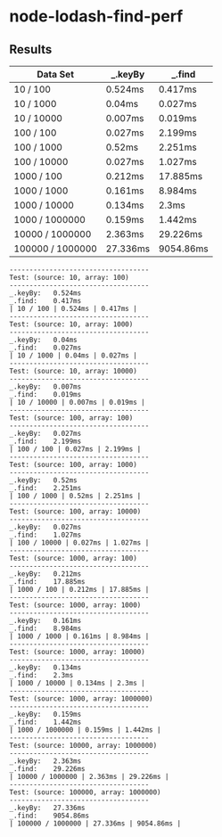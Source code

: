 # node-lodash-find-perf

## Results ##
| Data Set  | _.keyBy | _.find |
| --------- | ------- | ------ |
| 10 / 100 | 0.524ms | 0.417ms |
| 10 / 1000 | 0.04ms | 0.027ms |
| 10 / 10000 | 0.007ms | 0.019ms |
| 100 / 100 | 0.027ms | 2.199ms |
| 100 / 1000 | 0.52ms | 2.251ms |
| 100 / 10000 | 0.027ms | 1.027ms |
| 1000 / 100 | 0.212ms | 17.885ms |
| 1000 / 1000 | 0.161ms | 8.984ms |
| 1000 / 10000 | 0.134ms | 2.3ms |
| 1000 / 1000000 | 0.159ms | 1.442ms |
| 10000 / 1000000 | 2.363ms | 29.226ms |
| 100000 / 1000000 | 27.336ms | 9054.86ms |



```
-----------------------------------
Test: (source: 10, array: 100)
-----------------------------------
_.keyBy:   0.524ms
_.find:    0.417ms
| 10 / 100 | 0.524ms | 0.417ms |
-----------------------------------
Test: (source: 10, array: 1000)
-----------------------------------
_.keyBy:   0.04ms
_.find:    0.027ms
| 10 / 1000 | 0.04ms | 0.027ms |
-----------------------------------
Test: (source: 10, array: 10000)
-----------------------------------
_.keyBy:   0.007ms
_.find:    0.019ms
| 10 / 10000 | 0.007ms | 0.019ms |
-----------------------------------
Test: (source: 100, array: 100)
-----------------------------------
_.keyBy:   0.027ms
_.find:    2.199ms
| 100 / 100 | 0.027ms | 2.199ms |
-----------------------------------
Test: (source: 100, array: 1000)
-----------------------------------
_.keyBy:   0.52ms
_.find:    2.251ms
| 100 / 1000 | 0.52ms | 2.251ms |
-----------------------------------
Test: (source: 100, array: 10000)
-----------------------------------
_.keyBy:   0.027ms
_.find:    1.027ms
| 100 / 10000 | 0.027ms | 1.027ms |
-----------------------------------
Test: (source: 1000, array: 100)
-----------------------------------
_.keyBy:   0.212ms
_.find:    17.885ms
| 1000 / 100 | 0.212ms | 17.885ms |
-----------------------------------
Test: (source: 1000, array: 1000)
-----------------------------------
_.keyBy:   0.161ms
_.find:    8.984ms
| 1000 / 1000 | 0.161ms | 8.984ms |
-----------------------------------
Test: (source: 1000, array: 10000)
-----------------------------------
_.keyBy:   0.134ms
_.find:    2.3ms
| 1000 / 10000 | 0.134ms | 2.3ms |
-----------------------------------
Test: (source: 1000, array: 1000000)
-----------------------------------
_.keyBy:   0.159ms
_.find:    1.442ms
| 1000 / 1000000 | 0.159ms | 1.442ms |
-----------------------------------
Test: (source: 10000, array: 1000000)
-----------------------------------
_.keyBy:   2.363ms
_.find:    29.226ms
| 10000 / 1000000 | 2.363ms | 29.226ms |
-----------------------------------
Test: (source: 100000, array: 1000000)
-----------------------------------
_.keyBy:   27.336ms
_.find:    9054.86ms
| 100000 / 1000000 | 27.336ms | 9054.86ms |

```
